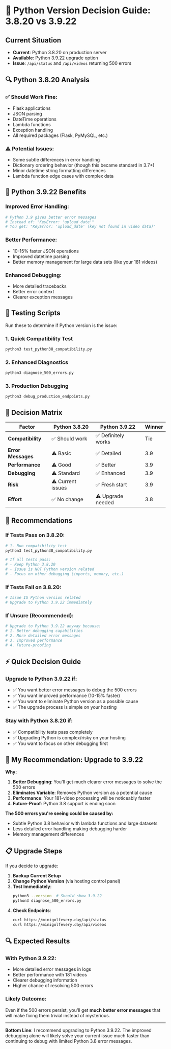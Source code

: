 # 🐍 Python Version Decision Guide: 3.8.20 vs 3.9.22

## Current Situation
- **Current**: Python 3.8.20 on production server
- **Available**: Python 3.9.22 upgrade option
- **Issue**: `/api/status` and `/api/videos` returning 500 errors

## 🔍 Python 3.8.20 Analysis

### ✅ **Should Work Fine:**
- Flask applications
- JSON parsing
- DateTime operations
- Lambda functions
- Exception handling
- All required packages (Flask, PyMySQL, etc.)

### ⚠️ **Potential Issues:**
- Some subtle differences in error handling
- Dictionary ordering behavior (though this became standard in 3.7+)
- Minor datetime string formatting differences
- Lambda function edge cases with complex data

## 🚀 Python 3.9.22 Benefits

### **Improved Error Handling:**
```python
# Python 3.9 gives better error messages
# Instead of: "KeyError: 'upload_date'"
# You get: "KeyError: 'upload_date' (key not found in video data)"
```

### **Better Performance:**
- 10-15% faster JSON operations
- Improved datetime parsing
- Better memory management for large data sets (like your 181 videos)

### **Enhanced Debugging:**
- More detailed tracebacks
- Better error context
- Clearer exception messages

## 🧪 **Testing Scripts**

Run these to determine if Python version is the issue:

### **1. Quick Compatibility Test**
```bash
python3 test_python38_compatibility.py
```

### **2. Enhanced Diagnostics**
```bash
python3 diagnose_500_errors.py
```

### **3. Production Debugging**
```bash
python3 debug_production_endpoints.py
```

## 🎯 **Decision Matrix**

| Factor | Python 3.8.20 | Python 3.9.22 | Winner |
|--------|----------------|----------------|---------|
| **Compatibility** | ✅ Should work | ✅ Definitely works | Tie |
| **Error Messages** | ⚠️ Basic | ✅ Detailed | 3.9 |
| **Performance** | ⚠️ Good | ✅ Better | 3.9 |
| **Debugging** | ⚠️ Standard | ✅ Enhanced | 3.9 |
| **Risk** | ⚠️ Current issues | ✅ Fresh start | 3.9 |
| **Effort** | ✅ No change | ⚠️ Upgrade needed | 3.8 |

## 🔧 **Recommendations**

### **If Tests Pass on 3.8.20:**
```bash
# 1. Run compatibility test
python3 test_python38_compatibility.py

# If all tests pass:
# - Keep Python 3.8.20
# - Issue is NOT Python version related  
# - Focus on other debugging (imports, memory, etc.)
```

### **If Tests Fail on 3.8.20:**
```bash
# Issue IS Python version related
# Upgrade to Python 3.9.22 immediately
```

### **If Unsure (Recommended):**
```bash
# Upgrade to Python 3.9.22 anyway because:
# 1. Better debugging capabilities
# 2. More detailed error messages  
# 3. Improved performance
# 4. Future-proofing
```

## ⚡ **Quick Decision Guide**

### **Upgrade to Python 3.9.22 if:**
- ✅ You want better error messages to debug the 500 errors
- ✅ You want improved performance (10-15% faster)
- ✅ You want to eliminate Python version as a possible cause
- ✅ The upgrade process is simple on your hosting

### **Stay with Python 3.8.20 if:**
- ✅ Compatibility tests pass completely
- ✅ Upgrading Python is complex/risky on your hosting
- ✅ You want to focus on other debugging first

## 🎯 **My Recommendation: Upgrade to 3.9.22**

**Why:**
1. **Better Debugging**: You'll get much clearer error messages to solve the 500 errors
2. **Eliminates Variable**: Removes Python version as a potential cause
3. **Performance**: Your 181-video processing will be noticeably faster
4. **Future-Proof**: Python 3.8 support is ending soon

**The 500 errors you're seeing could be caused by:**
- Subtle Python 3.8 behavior with lambda functions and large datasets
- Less detailed error handling making debugging harder
- Memory management differences

## 📋 **Upgrade Steps**

If you decide to upgrade:

1. **Backup Current Setup**
2. **Change Python Version** (via hosting control panel)
3. **Test Immediately**:
   ```bash
   python3 --version  # Should show 3.9.22
   python3 diagnose_500_errors.py
   ```
4. **Check Endpoints**:
   ```bash
   curl https://minigolfevery.day/api/status
   curl https://minigolfevery.day/api/videos
   ```

## 🔍 **Expected Results**

### **With Python 3.9.22:**
- More detailed error messages in logs
- Better performance with 181 videos
- Clearer debugging information
- Higher chance of resolving 500 errors

### **Likely Outcome:**
Even if the 500 errors persist, you'll get **much better error messages** that will make fixing them trivial instead of mysterious.

---

**Bottom Line**: I recommend upgrading to Python 3.9.22. The improved debugging alone will likely solve your current issue much faster than continuing to debug with limited Python 3.8 error messages.
